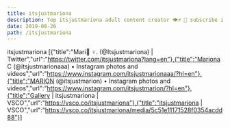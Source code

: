 ```yaml
---
title: itsjustmariona
description: Top itsjustmariona adult content creator 👁♐️ 👑 subscribe itsjustmariona to my porn site below IG itsjustmariona
date: 2019-08-26
path: /itsjustmariona
---
```


itsjustmariona
[{"title":"Mari🧘  ‍♀️. (@Itsjustmariona) | Twitter","url":"https://twitter.com/itsjustmariona?lang=en"},{"title":"Mariona C   (@itsjustmarionaaa) • Instagram photos and videos","url":"https://www.instagram.com/itsjustmarionaaa/?hl=en"},{"title":"MARION (@itsjustmarion) • Instagram photos and videos","url":"https://www.instagram.com/itsjustmarion/?hl=en"},{"title":"Gallery | itsjustmariona | VSCO","url":"https://vsco.co/itsjustmariona"},{"title":"itsjustmariona | VSCO","url":"https://vsco.co/itsjustmariona/media/5c51e11171528f0354acdd88"}]

